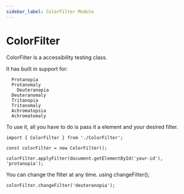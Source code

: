 ```yaml
---
sidebar_label: ColorFilter Module
---
```

# ColorFilter
ColorFilter is a accessibility testing class.

It has built in support for:
```
  Protanopia
  Protanomaly
	Deuteranopia
  Deuteranomaly
  Tritanopia
  Tritanomaly
  Achromatopsia
  Achromatomaly
```

To use it, all you have to do is pass it a element and your desired filter.

```
import { ColorFilter } from './ColorFilter';

const colorFilter = new ColorFilter();

colorFilter.applyFilter(document.getElementById('your-id'), 'protanopia');
```

You can change the filter at any time. using changeFilter();

```
colorFilter.changeFilter('deuteranopia');
```